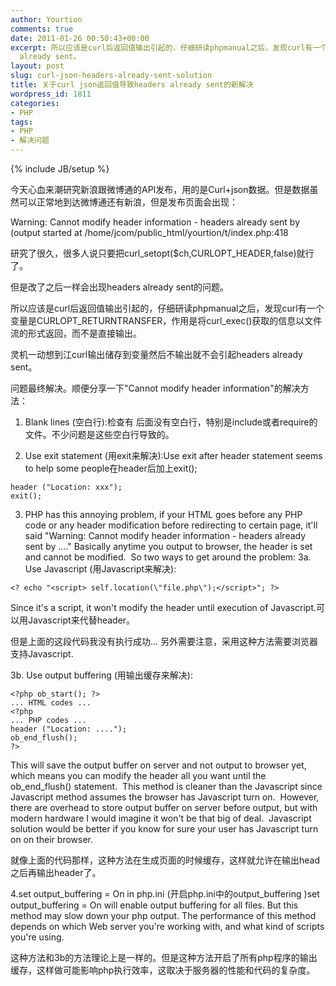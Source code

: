```yaml
---
author: Yourtion
comments: true
date: 2011-01-26 00:50:43+00:00
excerpt: 所以应该是curl后返回值输出引起的，仔细研读phpmanual之后，发现curl有一个变量是CURLOPT_RETURNTRANSFER，作用是将curl_exec()获取的信息以文件流的形式返回，而不是直接输出。灵机一动想到江curl输出储存到变量然后不输出就不会引起headers
  already sent。
layout: post
slug: curl-json-headers-already-sent-solution
title: 关于curl json返回值导致headers already sent的新解决
wordpress_id: 1811
categories:
- PHP
tags:
- PHP
- 解决问题
---
```

{% include JB/setup %}

今天心血来潮研究新浪跟微博通的API发布，用的是Curl+json数据。但是数据虽然可以正常地到达微博通还有新浪，但是发布页面会出现：

Warning: Cannot modify header information - headers already sent by (output started at /home/jcom/public_html/yourtion/t/index.php:418

研究了很久，很多人说只要把curl_setopt($ch,CURLOPT_HEADER,false)就行了。

但是改了之后一样会出现headers already sent的问题。

所以应该是curl后返回值输出引起的，仔细研读phpmanual之后，发现curl有一个变量是CURLOPT_RETURNTRANSFER，作用是将curl_exec()获取的信息以文件流的形式返回，而不是直接输出。

灵机一动想到江curl输出储存到变量然后不输出就不会引起headers already sent。

问题最终解决。顺便分享一下"Cannot modify header information"的解决方法：
1. Blank lines (空白行):检查有<?php ... ?> 后面没有空白行，特别是include或者require的文件。不少问题是这些空白行导致的。

2. Use exit statement (用exit来解决):Use exit after header statement seems to help some people在header后加上exit();

```
header ("Location: xxx");
exit();
```

3. PHP has this annoying problem, if your HTML goes before any PHP code or any header modification before redirecting to certain page, it'll said "Warning: Cannot modify header information - headers already sent by ...." Basically anytime you output to browser, the header is set and cannot be modified.  So two ways to get around the problem:
3a. Use Javascript (用Javascript来解决):

```
<? echo "<script> self.location(\"file.php\");</script>"; ?>

```

Since it's a script, it won't modify the header until execution of Javascript.可以用Javascript来代替header。

但是上面的这段代码我没有执行成功... 另外需要注意，采用这种方法需要浏览器支持Javascript.

3b. Use output buffering (用输出缓存来解决):

```
<?php ob_start(); ?>
... HTML codes ...
<?php
... PHP codes ...
header ("Location: ....");
ob_end_flush();
?>
```

This will save the output buffer on server and not output to browser yet, which means you can modify the header all you want until the ob_end_flush() statement.  This method is cleaner than the Javascript since Javascript method assumes the browser has Javascript turn on.  However, there are overhead to store output buffer on server before output, but with modern hardware I would imagine it won't be that big of deal.  Javascript solution would be better if you know for sure your user has Javascript turn on on their browser.

就像上面的代码那样，这种方法在生成页面的时候缓存，这样就允许在输出head之后再输出header了。

4.set output_buffering = On in php.ini (开启php.ini中的output_buffering )set output_buffering = On will enable output buffering for all files. But this method may slow down your php output. The performance of this method depends on which Web server you're working with, and what kind of scripts you're using.

这种方法和3b的方法理论上是一样的。但是这种方法开启了所有php程序的输出缓存，这样做可能影响php执行效率，这取决于服务器的性能和代码的复杂度。

